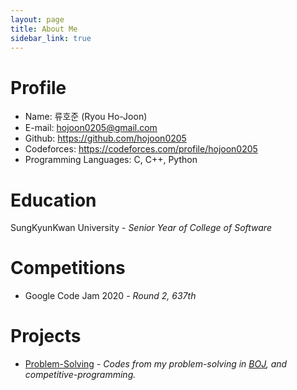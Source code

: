 ```yaml
---
layout: page
title: About Me
sidebar_link: true
---
```


# Profile

- Name: 류호준 (Ryou Ho-Joon)
- E-mail: hojoon0205@gmail.com
- Github: https://github.com/hojoon0205
- Codeforces: https://codeforces.com/profile/hojoon0205
- Programming Languages: C, C++, Python

# Education

SungKyunKwan University - *Senior Year of College of Software*

# Competitions

- Google Code Jam 2020 - *Round 2, 637th*

# Projects

- [Problem-Solving](https://github.com/hojoon0205/Problem-Solving) - *Codes from my problem-solving in [BOJ](https://www.acmicpc.net/), and competitive-programming.*
